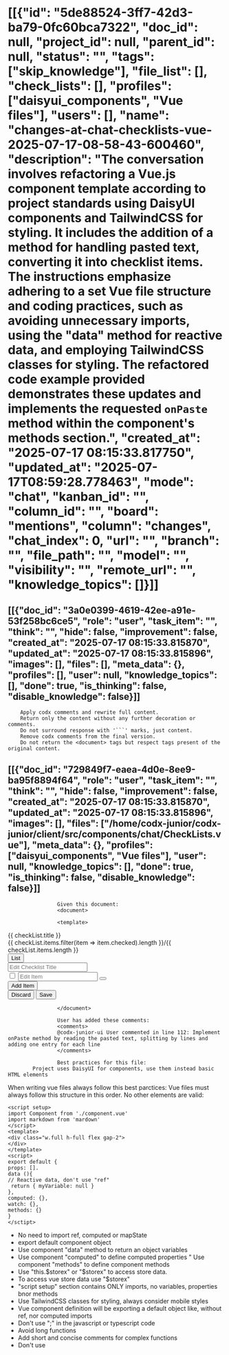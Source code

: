 # [[{"id": "5de88524-3ff7-42d3-ba79-0fc60bca7322", "doc_id": null, "project_id": null, "parent_id": null, "status": "", "tags": ["skip_knowledge"], "file_list": [], "check_lists": [], "profiles": ["daisyui_components", "Vue files"], "users": [], "name": "changes-at-chat-checklists-vue-2025-07-17-08-58-43-600460", "description": "The conversation involves refactoring a Vue.js component template according to project standards using DaisyUI components and TailwindCSS for styling. It includes the addition of a method for handling pasted text, converting it into checklist items. The instructions emphasize adhering to a set Vue file structure and coding practices, such as avoiding unnecessary imports, using the \"data\" method for reactive data, and employing TailwindCSS classes for styling. The refactored code example provided demonstrates these updates and implements the requested `onPaste` method within the component's methods section.", "created_at": "2025-07-17 08:15:33.817750", "updated_at": "2025-07-17T08:59:28.778463", "mode": "chat", "kanban_id": "", "column_id": "", "board": "mentions", "column": "changes", "chat_index": 0, "url": "", "branch": "", "file_path": "", "model": "", "visibility": "", "remote_url": "", "knowledge_topics": []}]]
## [[{"doc_id": "3a0e0399-4619-42ee-a91e-53f258bc6ce5", "role": "user", "task_item": "", "think": "", "hide": false, "improvement": false, "created_at": "2025-07-17 08:15:33.815870", "updated_at": "2025-07-17 08:15:33.815896", "images": [], "files": [], "meta_data": {}, "profiles": [], "user": null, "knowledge_topics": [], "done": true, "is_thinking": false, "disable_knowledge": false}]]

        Apply codx comments and rewrite full content.
        Return only the content without any further decoration or comments.
        Do not surround response with '```' marks, just content.
        Remove codx comments from the final version.
        Do not return the <document> tags but respect tags present of the original content.
        
## [[{"doc_id": "729849f7-eaea-4d0e-8ee9-ba95f8894f64", "role": "user", "task_item": "", "think": "", "hide": false, "improvement": false, "created_at": "2025-07-17 08:15:33.815870", "updated_at": "2025-07-17 08:15:33.815896", "images": [], "files": ["/home/codx-junior/codx-junior/client/src/components/chat/CheckLists.vue"], "meta_data": {}, "profiles": ["daisyui_components", "Vue files"], "user": null, "knowledge_topics": [], "done": true, "is_thinking": false, "disable_knowledge": false}]]

                    Given this document:
                    <document>

                    <template>
  <div class="flex gap-2 items-center">
    <div v-for="checkList in checkLists" :key="checkList.title"
      class="badge flex gap-2"
      @click.stop="onEditChecklist(checkList)"
      >
      <div>{{ checkList.title }}</div>
      <div>
        {{ checkList.items.filter(item => item.checked).length }}/{{ checkList.items.length }}
        <i class="fa-regular fa-square-check"></i>
        </div>
    </div>
    <button class="btn btn-xs" @click.stop="onEditChecklist()">
      <i class="fa-solid fa-plus"></i> List
    </button>
    <modal close="true" @close="onCloseEdit" 
      @paste="onPaste"
      v-if="editChecklist">
      <div class="flex flex-col gap-2">
        <input type="text" v-model="editChecklist.title" class="input input-bordered mb-2" placeholder="Edit Checklist Title"/>
        <div v-for="(item, index) in editChecklist.items" :key="index"
          class="flex items-center gap-2 mb-2">
          <input type="checkbox" v-model="item.checked" class="checkbox"/>
          <input type="text" v-model="item.title" class="input input-sm input-bordered" placeholder="Edit Item"/>
          <button @click.stop="removeItem(index)" class="btn btn-sm btn-error">
            <i class="fa-solid fa-trash-can"></i>
          </button>
        </div>
        <button @click.stop="addItem" class="btn btn-sm btn-primary mb-2">Add Item</button>
        <div class="flex gap-2 justify-end">
          <button @click.stop="discardChanges" class="btn btn-secondary" v-if="selectedChecklist">Discard</button>
          <button @click.stop="saveChecklist" class="btn btn-primary" :disabled="!canSave">Save</button>
        </div>
      </div>
    </modal>
  </div>
</template>

<script>
export default {
  props: ['chat'],
  data() {
    return {
      selectedChecklist: null,
      editChecklist: null
    }
  },
  computed: {
    canSave() {
      if (!this.editChecklist.title) {
        return false
      }
      if (this.checkLists.find(c => c.title === this.editChecklist.title) !== this.selectedChecklist) {
        return false
      }
      return true
    },
    checkLists() {
      return this.chat.check_lists
      return [
        {
          title: 'Checklist 1',
          items: [
            { title: "Add new item", checked: true, checked_at: "20250101T23:00:01", checked_by: "userName" },
            { title: "List all tasks to be done", checked: false }
          ]
        },
        {
          title: 'Checklist 2',
          items: [
            { title: "Validate build", checked: true },
            { title: "Call team meeting", checked: true }
          ]
        }
      ]
    }
  },
  methods: {
    onEditChecklist(checkList) {
      this.selectedChecklist = checkList
      this.editChecklist = checkList ? { ...checkList } : {
        title: "",
        items: []
      }
    },
    addItem() {
      if (this.editChecklist) {
        this.editChecklist.items.push({ title: "", checked: false })
      }
    },
    removeItem(index) {
      if (this.editChecklist) {
        this.editChecklist.items.splice(index, 1)
      }
    },
    saveChecklist() {
      if (this.selectedChecklist) {
        Object.assign(this.selectedChecklist, this.editChecklist)
      } else {
        this.chat.check_lists = [...this.chat.check_lists, this.editChecklist] 
      }
      this.$emit('change', this.selectedChecklist)
      this.onCloseEdit()
    },
    discardChanges() {
      this.selectedChecklist = null
    },
    onCloseEdit() {
      this.selectedChecklist = null
      this.editChecklist = null
    },
    onPaste(event) {
      @codx-ok, please-wait...: Implement onPaste method by reading the pasted text, splitting by lines and adding one entry for each line
    }
  }
}
</script>

                    </document>

                    User has added these comments:
                    <comments>
                    @codx-junior-ui User commented in line 112: Implement onPaste method by reading the pasted text, splitting by lines and adding one entry for each line
                    </comments>

                    Best practices for this file:
            Project uses DaisyUI for components, use them instead basic HTML elements
When writing vue files always follow this best parctices:
Vue files must always follow this structure in this order.
No other elements are valid:
```example vue file
<script setup>
import Component from './component.vue'
import markdown from 'mardown'
</script>
<template>
<div class="w.full h-full flex gap-2">
</div>
</template>
<script>
export default {
props: [].
data (){
// Reactive data, don't use "ref"
 return { myVariable: null }
},
computed: {},
watch: {},
methods: {}
}
</sctipt>
```
* No need to import ref, computed or mapState 
* export default component object
* Use component "data" method to return an object variables
* Use component "computed" to define computed properties
" Use component "methods" to define component methods 
* Use "this.$storex" or "$storex" to access store data.
* To access vue store data use "$storex"
* "script setup" section contains ONLY imports, no variables, properties bnor methods
* Use TailwindCSS classes for styling, always consider mobile styles
* Vue component definition will be exporting a default object like, without ref, nor computed imports
* Don't use ";" in the javascript or typescript code
* Avoid long functions
* Add short and concise comments for complex functions
* Don't use <style> elements, use TailWindCSS classes
            
                    
## [[{"doc_id": "bf6e32e8-a1e8-4646-ab2a-5f3d9e77015e", "role": "assistant", "task_item": "", "think": null, "hide": false, "improvement": false, "created_at": "2025-07-17 08:15:33.815870", "updated_at": "2025-07-17 08:15:33.815896", "images": [], "files": [], "meta_data": {"time_taken": 40.7220184803009, "first_chunk_time_taken": 9.465217590332031e-05, "model": "gpt-4o"}, "profiles": ["daisyui_components", "Vue files"], "user": null, "knowledge_topics": [], "done": true, "is_thinking": null, "disable_knowledge": false}]]
<template>
  <div class="flex gap-2 items-center">
    <div v-for="checkList in checkLists" :key="checkList.title"
      class="badge flex gap-2"
      @click.stop="onEditChecklist(checkList)"
      >
      <div>{{ checkList.title }}</div>
      <div>
        {{ checkList.items.filter(item => item.checked).length }}/{{ checkList.items.length }}
        <i class="fa-regular fa-square-check"></i>
        </div>
    </div>
    <button class="btn btn-xs" @click.stop="onEditChecklist()">
      <i class="fa-solid fa-plus"></i> List
    </button>
    <modal close="true" @close="onCloseEdit" 
      @paste="onPaste"
      v-if="editChecklist">
      <div class="flex flex-col gap-2">
        <input type="text" v-model="editChecklist.title" class="input input-bordered mb-2" placeholder="Edit Checklist Title"/>
        <div v-for="(item, index) in editChecklist.items" :key="index"
          class="flex items-center gap-2 mb-2">
          <input type="checkbox" v-model="item.checked" class="checkbox"/>
          <input type="text" v-model="item.title" class="input input-sm input-bordered" placeholder="Edit Item"/>
          <button @click.stop="removeItem(index)" class="btn btn-sm btn-error">
            <i class="fa-solid fa-trash-can"></i>
          </button>
        </div>
        <button @click.stop="addItem" class="btn btn-sm btn-primary mb-2">Add Item</button>
        <div class="flex gap-2 justify-end">
          <button @click.stop="discardChanges" class="btn btn-secondary" v-if="selectedChecklist">Discard</button>
          <button @click.stop="saveChecklist" class="btn btn-primary" :disabled="!canSave">Save</button>
        </div>
      </div>
    </modal>
  </div>
</template>

<script>
export default {
  props: ['chat'],
  data() {
    return {
      selectedChecklist: null,
      editChecklist: null
    }
  },
  computed: {
    canSave() {
      if (!this.editChecklist.title) {
        return false
      }
      if (this.checkLists.find(c => c.title === this.editChecklist.title) !== this.selectedChecklist) {
        return false
      }
      return true
    },
    checkLists() {
      return this.chat.check_lists
      return [
        {
          title: 'Checklist 1',
          items: [
            { title: "Add new item", checked: true, checked_at: "20250101T23:00:01", checked_by: "userName" },
            { title: "List all tasks to be done", checked: false }
          ]
        },
        {
          title: 'Checklist 2',
          items: [
            { title: "Validate build", checked: true },
            { title: "Call team meeting", checked: true }
          ]
        }
      ]
    }
  },
  methods: {
    onEditChecklist(checkList) {
      this.selectedChecklist = checkList
      this.editChecklist = checkList ? { ...checkList } : {
        title: "",
        items: []
      }
    },
    addItem() {
      if (this.editChecklist) {
        this.editChecklist.items.push({ title: "", checked: false })
      }
    },
    removeItem(index) {
      if (this.editChecklist) {
        this.editChecklist.items.splice(index, 1)
      }
    },
    saveChecklist() {
      if (this.selectedChecklist) {
        Object.assign(this.selectedChecklist, this.editChecklist)
      } else {
        this.chat.check_lists = [...this.chat.check_lists, this.editChecklist] 
      }
      this.$emit('change', this.selectedChecklist)
      this.onCloseEdit()
    },
    discardChanges() {
      this.selectedChecklist = null
    },
    onCloseEdit() {
      this.selectedChecklist = null
      this.editChecklist = null
    },
    onPaste(event) {
      const pasteText = (event.clipboardData || window.clipboardData).getData('text')
      const lines = pasteText.split('\n')
      lines.forEach(line => {
        if (this.editChecklist) {
          this.editChecklist.items.push({ title: line, checked: false })
        }
      })
    }
  }
}
</script>